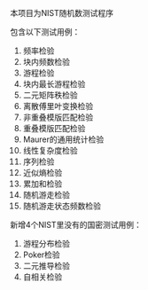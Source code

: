 本项目为NIST随机数测试程序

包含以下测试用例：

1. 频率检验
2. 块内频数检验
3. 游程检验
4. 块内最长游程检验
5. 二元矩阵秩检验
6. 离散傅里叶变换检验
7. 非重叠模版匹配检验
8. 重叠模版匹配检验
9. Maurer的通用统计检验
10. 线性复杂度检验
11. 序列检验
12. 近似熵检验
13. 累加和检验
14. 随机游走检验
15. 随机游走状态频数检验

新增4个NIST里没有的国密测试用例：

1. 游程分布检验
2. Poker检验
3. 二元推导检验
4. 自相关检验
